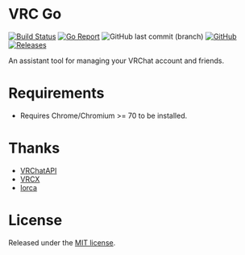 # VRC Go

[![Build Status](https://drone.liuli.lol/api/badges/VRCM-Project/vrcgo/status.svg)](https://drone.liuli.lol/VRCM-Project/vrcgo)
[![Go Report](https://goreportcard.com/badge/github.com/VRCM-Project/vrcgo?style=flat-square)](https://goreportcard.com/report/github.com/VRCM-Project/vrcgo)
![GitHub last commit (branch)](https://img.shields.io/github/last-commit/VRCM-Project/vrcgo/main)
[![GitHub](https://img.shields.io/github/license/VRCM-Project/vrcgo)](./LICENSE)
[![Releases](https://img.shields.io/github/release/VRCM-Project/vrcgo/all.svg?style=flat-square)](https://github.com/VRCM-Project/vrcgo/releases)

An assistant tool for managing your VRChat account and friends.

# Requirements

- Requires Chrome/Chromium >= 70 to be installed.

# Thanks

- [VRChatAPI](https://github.com/VRChatAPI)
- [VRCX](https://github.com/pypy-vrc/VRCX)
- [lorca](https://github.com/zserge/lorca)

# License

Released under the [MIT license](./LICENSE).
